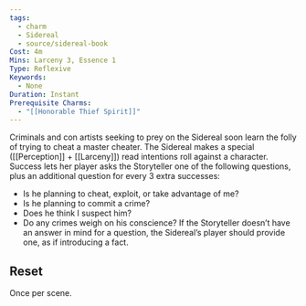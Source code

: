 ```yaml
---
tags:
  - charm
  - Sidereal
  - source/sidereal-book
Cost: 4m
Mins: Larceny 3, Essence 1
Type: Reflexive
Keywords:
  - None
Duration: Instant
Prerequisite Charms:
  - "[[Honorable Thief Spirit]]"
---
```

Criminals and con artists seeking to prey on the Sidereal soon learn the folly of trying to cheat a master cheater. The Sidereal makes a special ([[Perception]] + [[Larceny]]) read intentions roll against a character. Success lets her player asks the Storyteller one of the following questions, plus an additional question for every 3 extra successes: 
-  Is he planning to cheat, exploit, or take advantage of me? 
-  Is he planning to commit a crime? 
-  Does he think I suspect him? 
-  Do any crimes weigh on his conscience? If the Storyteller doesn’t have an answer in mind for a question, the Sidereal’s player should provide one, as if introducing a fact. 
## Reset
Once per scene.